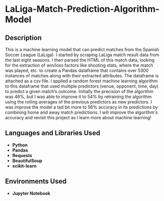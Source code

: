 <h1>LaLiga-Match-Prediction-Algorithm-Model</h1>

<h2>Description</h2>
This is a machine learning model that can predict matches from the Spanish Soccer League (LaLiga). I started by scraping LaLiga match result data from the last eight seasons. I then parsed the HTML of this match data, looking for the extraction of win/loss factors like shooting stats, where the match was played, etc. to create a Pandas dataframe that contains over 5300 instances of matches along with their extracted attributes. The dataframe is attached as a csv file. I applied a random forest machine learning algorithm to this dataframe that used multiple predictors (venue, opponent, time, day) to predict a given match’s outcome. Initially the precision of the algorithm was 46%, but I was able to improve it to 54% by retraining the algorithm using the rolling averages of the previous predictors as new predictors. I was improve the model a tad bit more to 56% accuracy in its predictions by combining home and away match predictions. I will improve the algorithm's accuracy and revisit this project as I learn more about machine learning!
<br />


<h2>Languages and Libraries Used</h2>

- <b>Python</b> 
- <b>Pandas</b>
- <b>Requests</b>
- <b>BeautifulSoup</b>
- <b>scikit-learn</b>


<h2>Environments Used </h2>

- <b>Jupyter Notebook</b>
<!--
 ```diff
- text in red
+ text in green
! text in orange
# text in gray
@@ text in purple (and bold)@@
```
--!>
